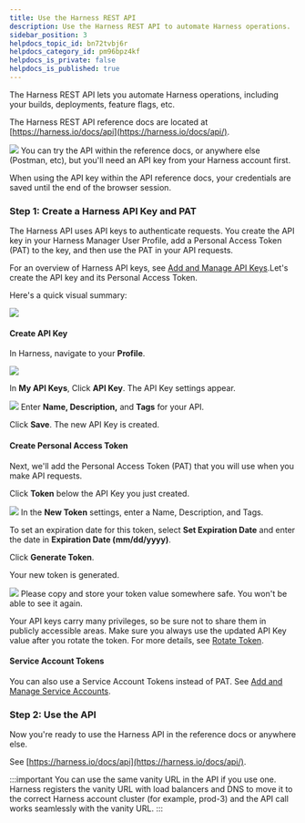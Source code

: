 ```yaml
---
title: Use the Harness REST API
description: Use the Harness REST API to automate Harness operations.
sidebar_position: 3
helpdocs_topic_id: bn72tvbj6r
helpdocs_category_id: pm96bpz4kf
helpdocs_is_private: false
helpdocs_is_published: true
---
```


The Harness REST API lets you automate Harness operations, including your builds, deployments, feature flags, etc.

The Harness REST API reference docs are located at [https://harness.io/docs/api](https://harness.io/docs/api/).

![](./static/harness-rest-api-reference-08.png)
You can try the API within the reference docs, or anywhere else (Postman, etc), but you'll need an API key from your Harness account first.

When using the API key within the API reference docs, your credentials are saved until the end of the browser session.

### Step 1: Create a Harness API Key and PAT

The Harness API uses API keys to authenticate requests. You create the API key in your Harness Manager User Profile, add a Personal Access Token (PAT) to the key, and then use the PAT in your API requests.

For an overview of Harness API keys, see [Add and Manage API Keys](/docs/platform/Resource-Development/APIs/add-and-manage-api-keys).Let's create the API key and its Personal Access Token.

Here's a quick visual summary:

![](./static/harness-rest-api-reference-09.gif)

#### Create API Key

In Harness, navigate to your **Profile**.

![](./static/harness-rest-api-reference-10.png)

In **My API Keys**, Click **API Key**. The API Key settings appear.

![](./static/harness-rest-api-reference-11.png)
Enter **Name, Description,** and **Tags** for your API.

Click **Save**. The new API Key is created.

#### Create Personal Access Token

Next, we'll add the Personal Access Token (PAT) that you will use when you make API requests.

Click **Token** below the API Key you just created.

![](./static/harness-rest-api-reference-12.png)
In the **New Token** settings, enter a Name, Description, and Tags.

To set an expiration date for this token, select **Set Expiration Date** and enter the date in **Expiration Date (mm/dd/yyyy)**.

Click **Generate Token**.

Your new token is generated.

![](./static/harness-rest-api-reference-13.png)
Please copy and store your token value somewhere safe. You won't be able to see it again.  
  
Your API keys carry many privileges, so be sure not to share them in publicly accessible areas. Make sure you always use the updated API Key value after you rotate the token. For more details, see [Rotate Token](/docs/platform/Resource-Development/APIs/add-and-manage-api-keys#rotate-token).

#### Service Account Tokens

You can also use a Service Account Tokens instead of PAT. See [Add and Manage Service Accounts](../../3_User-Management/6-add-and-manage-service-account.md).

### Step 2: Use the API

Now you're ready to use the Harness API in the reference docs or anywhere else.

See [https://harness.io/docs/api](https://harness.io/docs/api/).


:::important
You can use the same vanity URL in the API if you use one. Harness registers the vanity URL with load balancers and DNS to move it to the correct Harness account cluster (for example, prod-3) and the API call works seamlessly with the vanity URL.
:::


